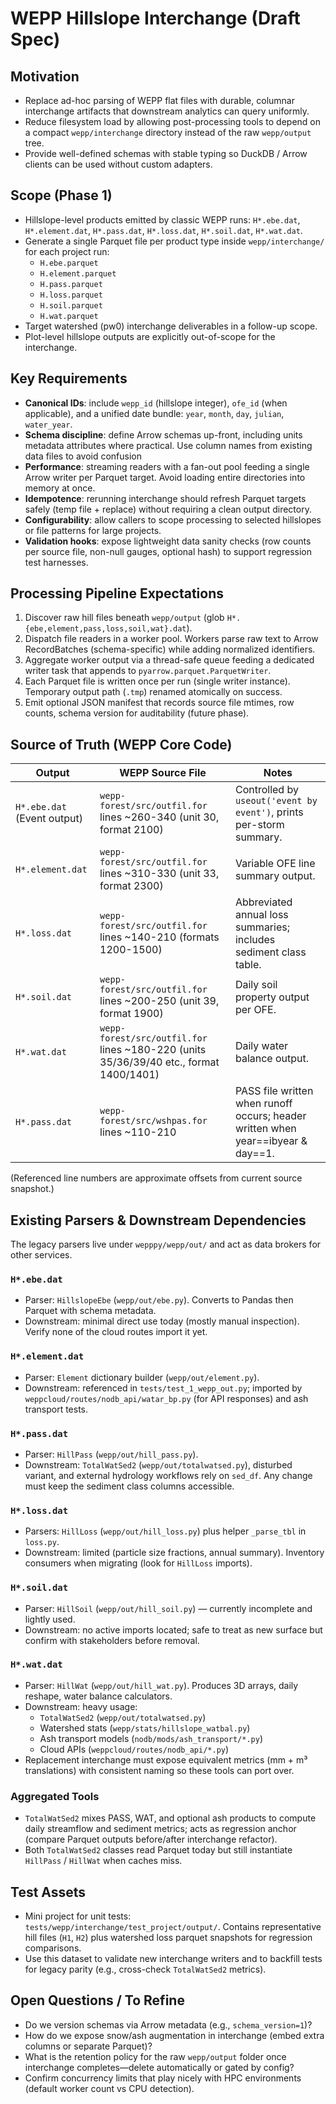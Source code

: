 # WEPP Hillslope Interchange (Draft Spec)

## Motivation
- Replace ad-hoc parsing of WEPP flat files with durable, columnar interchange artifacts that downstream analytics can query uniformly.
- Reduce filesystem load by allowing post-processing tools to depend on a compact `wepp/interchange` directory instead of the raw `wepp/output` tree.
- Provide well-defined schemas with stable typing so DuckDB / Arrow clients can be used without custom adapters.

## Scope (Phase 1)
- Hillslope-level products emitted by classic WEPP runs: `H*.ebe.dat`, `H*.element.dat`, `H*.pass.dat`, `H*.loss.dat`, `H*.soil.dat`, `H*.wat.dat`.
- Generate a single Parquet file per product type inside `wepp/interchange/` for each project run:
  - `H.ebe.parquet`
  - `H.element.parquet`
  - `H.pass.parquet`
  - `H.loss.parquet`
  - `H.soil.parquet`
  - `H.wat.parquet`
- Target watershed (pw0) interchange deliverables in a follow-up scope.
- Plot-level hillslope outputs are explicitly out-of-scope for the interchange.

## Key Requirements
- **Canonical IDs**: include `wepp_id` (hillslope integer), `ofe_id` (when applicable), and a unified date bundle: `year`, `month`, `day`, `julian`, `water_year`.
- **Schema discipline**: define Arrow schemas up-front, including units metadata attributes where practical. Use column names from existing data files to avoid confusion
- **Performance**: streaming readers with a fan-out pool feeding a single Arrow writer per Parquet target. Avoid loading entire directories into memory at once.
- **Idempotence**: rerunning interchange should refresh Parquet targets safely (temp file + replace) without requiring a clean output directory.
- **Configurability**: allow callers to scope processing to selected hillslopes or file patterns for large projects.
- **Validation hooks**: expose lightweight data sanity checks (row counts per source file, non-null gauges, optional hash) to support regression test harnesses.

## Processing Pipeline Expectations
1. Discover raw hill files beneath `wepp/output` (glob `H*.{ebe,element,pass,loss,soil,wat}.dat`).
2. Dispatch file readers in a worker pool. Workers parse raw text to Arrow RecordBatches (schema-specific) while adding normalized identifiers.
3. Aggregate worker output via a thread-safe queue feeding a dedicated writer task that appends to `pyarrow.parquet.ParquetWriter`.
4. Each Parquet file is written once per run (single writer instance). Temporary output path (`.tmp`) renamed atomically on success.
5. Emit optional JSON manifest that records source file mtimes, row counts, schema version for auditability (future phase).

## Source of Truth (WEPP Core Code)
| Output | WEPP Source File | Notes |
| ------ | ---------------- | ----- |
| `H*.ebe.dat` (Event output) | `wepp-forest/src/outfil.for` lines ~260-340 (unit 30, format 2100) | Controlled by `useout('event by event')`, prints per-storm summary. |
| `H*.element.dat` | `wepp-forest/src/outfil.for` lines ~310-330 (unit 33, format 2300) | Variable OFE line summary output. |
| `H*.loss.dat` | `wepp-forest/src/outfil.for` lines ~140-210 (formats 1200-1500) | Abbreviated annual loss summaries; includes sediment class table. |
| `H*.soil.dat` | `wepp-forest/src/outfil.for` lines ~200-250 (unit 39, format 1900) | Daily soil property output per OFE. |
| `H*.wat.dat` | `wepp-forest/src/outfil.for` lines ~180-220 (units 35/36/39/40 etc., format 1400/1401) | Daily water balance output. |
| `H*.pass.dat` | `wepp-forest/src/wshpas.for` lines ~110-210 | PASS file written when runoff occurs; header written when year==ibyear & day==1. |

(Referenced line numbers are approximate offsets from current source snapshot.)

## Existing Parsers & Downstream Dependencies
The legacy parsers live under `wepppy/wepp/out/` and act as data brokers for other services.

### `H*.ebe.dat`
- Parser: `HillslopeEbe` (`wepp/out/ebe.py`). Converts to Pandas then Parquet with schema metadata.
- Downstream: minimal direct use today (mostly manual inspection). Verify none of the cloud routes import it yet.

### `H*.element.dat`
- Parser: `Element` dictionary builder (`wepp/out/element.py`).
- Downstream: referenced in `tests/test_1_wepp_out.py`; imported by `weppcloud/routes/nodb_api/watar_bp.py` (for API responses) and ash transport tests.

### `H*.pass.dat`
- Parser: `HillPass` (`wepp/out/hill_pass.py`).
- Downstream: `TotalWatSed2` (`wepp/out/totalwatsed.py`), disturbed variant, and external hydrology workflows rely on `sed_df`. Any change must keep the sediment class columns accessible.

### `H*.loss.dat`
- Parsers: `HillLoss` (`wepp/out/hill_loss.py`) plus helper `_parse_tbl` in `loss.py`.
- Downstream: limited (particle size fractions, annual summary). Inventory consumers when migrating (look for `HillLoss` imports).

### `H*.soil.dat`
- Parser: `HillSoil` (`wepp/out/hill_soil.py`) — currently incomplete and lightly used.
- Downstream: no active imports located; safe to treat as new surface but confirm with stakeholders before removal.

### `H*.wat.dat`
- Parser: `HillWat` (`wepp/out/hill_wat.py`). Produces 3D arrays, daily reshape, water balance calculators.
- Downstream: heavy usage:
  - `TotalWatSed2` (`wepp/out/totalwatsed.py`)
  - Watershed stats (`wepp/stats/hillslope_watbal.py`)
  - Ash transport models (`nodb/mods/ash_transport/*.py`)
  - Cloud APIs (`weppcloud/routes/nodb_api/*.py`)
- Replacement interchange must expose equivalent metrics (mm + m³ translations) with consistent naming so these tools can port over.

### Aggregated Tools
- `TotalWatSed2` mixes PASS, WAT, and optional ash products to compute daily streamflow and sediment metrics; acts as regression anchor (compare Parquet outputs before/after interchange refactor).
- Both `TotalWatSed2` classes read Parquet today but still instantiate `HillPass` / `HillWat` when caches miss.

## Test Assets
- Mini project for unit tests: `tests/wepp/interchange/test_project/output/`. Contains representative hill files (`H1`, `H2`) plus watershed loss parquet snapshots for regression comparisons.
- Use this dataset to validate new interchange writers and to backfill tests for legacy parity (e.g., cross-check `TotalWatSed2` metrics).

## Open Questions / To Refine
- Do we version schemas via Arrow metadata (e.g., `schema_version=1`)?
- How do we expose snow/ash augmentation in interchange (embed extra columns or separate Parquet)?
- What is the retention policy for the raw `wepp/output` folder once interchange completes—delete automatically or gated by config?
- Confirm concurrency limits that play nicely with HPC environments (default worker count vs CPU detection).

